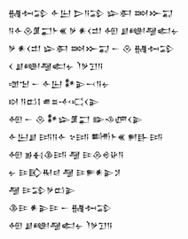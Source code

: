 <div class='block'>
<div class='line'>𒉆𒁔𒁉 𒅆𒌨 𒆕𒀀𒁉 𒇽𒀳 𒇷𒁍𒍑</div>
<div class='line'>𒀀𒅆𒊮𒂠𒂷𒈨𒌍 𒃻 𒀭𒌋𒄥 𒅇 𒋗𒅍𒆷𒅗𒉡</div>
<div class='line'>𒃻 𒀭𒌋𒄥 𒇽𒀳 𒇷𒁍𒍑 𒀸 𒊮 𒉆𒁔𒁉</div>
<div class='line'>𒌋 𒋗𒅍𒆷𒅗𒉡 𒇺𒃻𒋛𒀀</div>
<div class='line'>𒌝𒈠 𒀸 𒅆𒌨 𒀯𒉌𒁁𒀀𒉡</div>
<div class='line'>𒊭 𒀀𒆗𒋙 𒌑𒊺𒋾𒄣𒌋𒉌</div>
<div class='line'>𒅇 𒀸 𒊮 𒀯𒇽𒂠𒂷 𒅔𒈾𒂇𒌋𒉌</div>
<div class='line'>𒅆𒌨𒋗 𒅀𒀀𒅆 𒆳𒅀 𒌦𒈨𒌍 𒂍𒃲𒅀</div>
<div class='line'>𒅇 𒂊𒈬𒆠𒅀 𒆷 𒄿𒁲𒄴𒄩𒀀</div>
<div class='line'>𒉡 𒄿𒃼𒊑𒁀 𒆷 𒄿𒊓𒀭𒉌𒋡</div>
<div class='line'>𒆷 𒄿𒁉𒃻𒆗𒉌</div>
<div class='line'>𒆠𒄿 𒀭𒉌𒄿 𒀸 𒉆𒁔𒁉</div>
<div class='line'>𒅇 𒋗𒅍𒆷𒅗𒉡 𒇺𒃻𒋛𒀀</div>
</div>